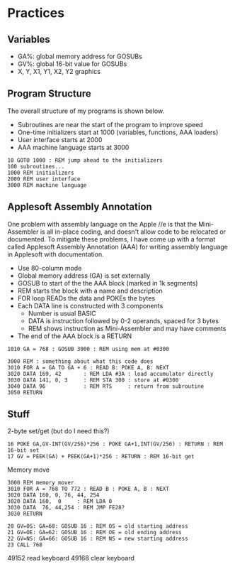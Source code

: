 Practices
=========

## Variables ##

+ GA%: global memory address for GOSUBs
+ GV%: global 16-bit value for GOSUBs
+ X, Y, X1, Y1, X2, Y2 graphics

## Program Structure ##

The overall structure of my programs is shown below.

+ Subroutines are near the start of the program to improve speed
+ One-time initializers start at 1000 (variables, functions, AAA loaders)
+ User interface starts at 2000
+ AAA machine language starts at 3000

```
10 GOTO 1000 : REM jump ahead to the initializers
100 subroutines...
1000 REM initializers
2000 REM user interface
3000 REM machine language
```



## Applesoft Assembly Annotation ##

One problem with assembly language on the Apple //e is that the Mini-Assembler
is all in-place coding, and doesn't allow code to be relocated or documented.
To mitigate these problems, I have come up with a format called Applesoft
Assembly Annotation (AAA) for writing assembly language in Applesoft with
documentation.

+ Use 80-column mode
+ Global memory address (GA) is set externally
+ GOSUB to start of the the AAA block (marked in 1k segments)
+ REM starts the block with a name and description
+ FOR loop READs the data and POKEs the bytes
+ Each DATA line is constructed with 3 components
	+ Number is usual BASIC
	+ DATA is instruction followed by 0-2 operands, spaced for 3 bytes
	+ REM shows instruction as Mini-Assembler and may have comments
+ The end of the AAA block is a RETURN


```
1010 GA = 768 : GOSUB 3000 : REM using mem at #0300

3000 REM : something about what this code does
3010 FOR A = GA TO GA + 6 : READ B: POKE A, B: NEXT
3020 DATA 169, 42       : REM LDA #3A : load accumulator directly
3030 DATA 141, 0, 3     : REM STA 300 : store at #0300
3040 DATA 96            : REM RTS     : return from subroutine
3050 RETURN
```

## Stuff ##

2-byte set/get (but do I need this?)

```
16 POKE GA,GV-INT(GV/256)*256 : POKE GA+1,INT(GV/256) : RETURN : REM 16-bit set
17 GV = PEEK(GA) + PEEK(GA+1)*256 : RETURN : REM 16-bit get
```

Memory move

```
3000 REM memory mover
3010 FOR A = 768 TO 772 : READ B : POKE A, B : NEXT
3020 DATA 160, 0, 76, 44, 254
3020 DATA 160,  0     : REM LDA 0
3030 DATA  76, 44,254 : REM JMP FE28?
3030 RETURN

20 GV=OS: GA=60: GOSUB 16 : REM OS = old starting address
21 GV=OE: GA=62: GOSUB 16 : REM OE = old ending address
22 GV=NS: GA=66: GOSUB 16 : REM NS = new starting address
23 CALL 768
```

49152 read keyboard
49168 clear keyboard

